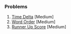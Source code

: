 ### Problems

1. [Time Delta](https://www.hackerrank.com/challenges/python-time-delta/problem?isFullScreen=true) [Medium]
2. [Word Order](https://www.hackerrank.com/challenges/word-order/problem?isFullScreen=true) [Medium]
2. [Runner Up Score](https://www.hackerrank.com/challenges/find-second-maximum-number-in-a-list/problem?isFullScreen=true) [Medium]